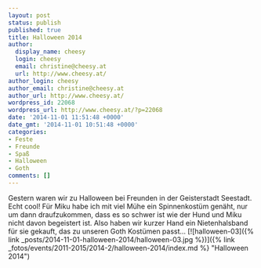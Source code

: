 ```yaml
---
layout: post
status: publish
published: true
title: Halloween 2014
author:
  display_name: cheesy
  login: cheesy
  email: christine@cheesy.at
  url: http://www.cheesy.at/
author_login: cheesy
author_email: christine@cheesy.at
author_url: http://www.cheesy.at/
wordpress_id: 22068
wordpress_url: http://www.cheesy.at/?p=22068
date: '2014-11-01 11:51:48 +0000'
date_gmt: '2014-11-01 10:51:48 +0000'
categories:
- Feste
- Freunde
- Spaß
- Halloween
- Goth
comments: []
---
```

Gestern waren wir zu Halloween bei Freunden in der Geisterstadt Seestadt. Echt cool!
Für Miku habe ich mit viel Mühe ein Spinnenkostüm genäht, nur um dann draufzukommen, dass es so schwer ist wie der Hund und Miku nicht davon begeistert ist. Also haben wir kurzer Hand ein Nietenhalsband für sie gekauft, das zu unseren Goth Kostümen passt...
[![halloween-03]({% link _posts/2014-11-01-halloween-2014/halloween-03.jpg %})]({% link _fotos/events/2011-2015/2014-2/halloween-2014/index.md %} "Halloween 2014")
